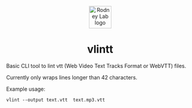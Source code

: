 <p align="center">
  <a aria-label="Open Rodney Lab site" href="https://rodneylab.com" rel="nofollow noopener noreferrer">
    <img alt="Rodney Lab logo" src="https://rodneylab.com/assets/icon.png" width="60" />
  </a>
</p>
<h1 align="center">
  vlintt
</h1>

Basic CLI tool to lint vtt (Web Video Text Tracks Format or WebVTT) files.

Currently only wraps lines longer than 42 characters.

Example usage:

```shell
vlint --output text.vtt  text.mp3.vtt
```
